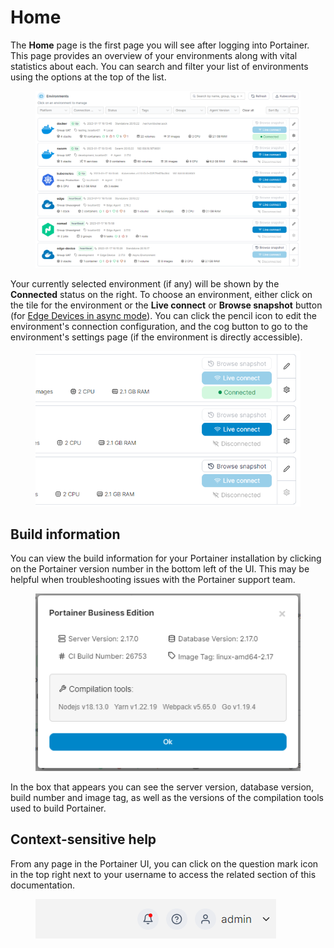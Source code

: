 # Home

The **Home** page is the first page you will see after logging into Portainer. This page provides an overview of your environments along with vital statistics about each. You can search and filter your list of environments using the options at the top of the list.

<figure><img src="../../.gitbook/assets/2.17-home.png" alt=""><figcaption></figcaption></figure>

Your currently selected environment (if any) will be shown by the **Connected** status on the right. To choose an environment, either click on the tile for the environment or the **Live connect** or **Browse snapshot** button (for [Edge Devices in async mode](snapshot.md)). You can click the pencil icon to edit the environment's connection configuration, and the cog button to go to the environment's settings page (if the environment is directly accessible).

<figure><img src="../../.gitbook/assets/2.17-home-rightoptions.png" alt=""><figcaption></figcaption></figure>

## Build information

You can view the build information for your Portainer installation by clicking on the Portainer version number in the bottom left of the UI. This may be helpful when troubleshooting issues with the Portainer support team.

<figure><img src="../../.gitbook/assets/2.17-home-buildinfo.png" alt=""><figcaption></figcaption></figure>

In the box that appears you can see the server version, database version, build number and image tag, as well as the versions of the compilation tools used to build Portainer.&#x20;

## Context-sensitive help

From any page in the Portainer UI, you can click on the question mark icon in the top right next to your username to access the related section of this documentation.&#x20;

<figure><img src="../../.gitbook/assets/2.16-notification-icon.png" alt=""><figcaption></figcaption></figure>

